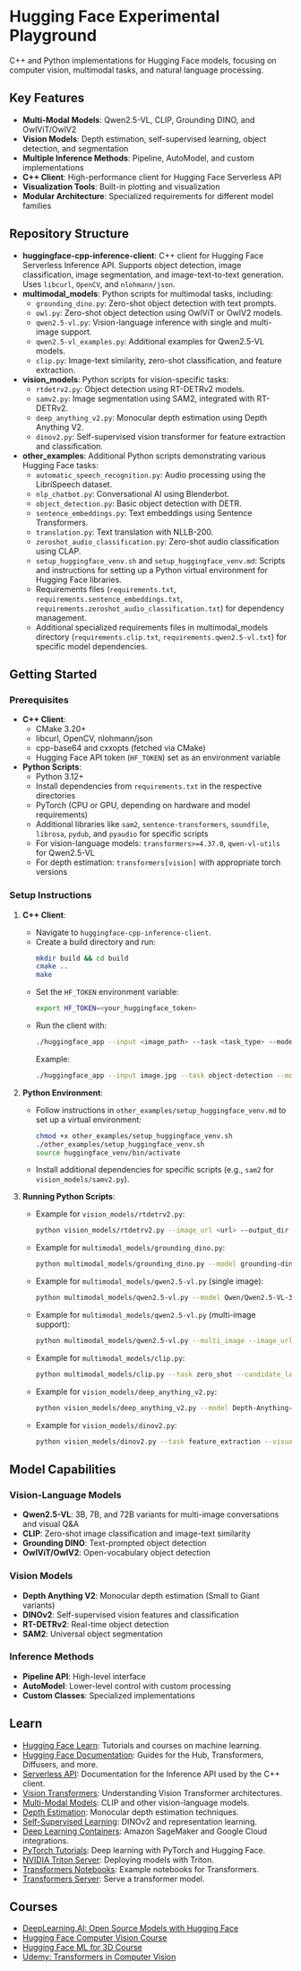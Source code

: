 # Hugging Face Experimental Playground

C++ and Python implementations for Hugging Face models, focusing on computer vision, multimodal tasks, and natural language processing.

## Key Features

- **Multi-Modal Models**: Qwen2.5-VL, CLIP, Grounding DINO, and OwlViT/OwlV2
- **Vision Models**: Depth estimation, self-supervised learning, object detection, and segmentation
- **Multiple Inference Methods**: Pipeline, AutoModel, and custom implementations
- **C++ Client**: High-performance client for Hugging Face Serverless API
- **Visualization Tools**: Built-in plotting and visualization
- **Modular Architecture**: Specialized requirements for different model families

## Repository Structure

- **huggingface-cpp-inference-client**: C++ client for Hugging Face Serverless Inference API. Supports object detection, image classification, image segmentation, and image-text-to-text generation. Uses `libcurl`, `OpenCV`, and `nlohmann/json`.
- **multimodal_models**: Python scripts for multimodal tasks, including:
  - `grounding_dino.py`: Zero-shot object detection with text prompts.
  - `owl.py`: Zero-shot object detection using OwlViT or OwlV2 models.
  - `qwen2.5-vl.py`: Vision-language inference with single and multi-image support.
  - `qwen2.5-vl_examples.py`: Additional examples for Qwen2.5-VL models.
  - `clip.py`: Image-text similarity, zero-shot classification, and feature extraction.
- **vision_models**: Python scripts for vision-specific tasks:
  - `rtdetrv2.py`: Object detection using RT-DETRv2 models.
  - `samv2.py`: Image segmentation using SAM2, integrated with RT-DETRv2.
  - `deep_anything_v2.py`: Monocular depth estimation using Depth Anything V2.
  - `dinov2.py`: Self-supervised vision transformer for feature extraction and classification.
- **other_examples**: Additional Python scripts demonstrating various Hugging Face tasks:
  - `automatic_speech_recognition.py`: Audio processing using the LibriSpeech dataset.
  - `nlp_chatbot.py`: Conversational AI using Blenderbot.
  - `object_detection.py`: Basic object detection with DETR.
  - `sentence_embeddings.py`: Text embeddings using Sentence Transformers.
  - `translation.py`: Text translation with NLLB-200.
  - `zeroshot_audio_classification.py`: Zero-shot audio classification using CLAP.
  - `setup_huggingface_venv.sh` and `setup_huggingface_venv.md`: Scripts and instructions for setting up a Python virtual environment for Hugging Face libraries.
  - Requirements files (`requirements.txt`, `requirements.sentence_embeddings.txt`, `requirements.zeroshot_audio_classification.txt`) for dependency management.
  - Additional specialized requirements files in multimodal_models directory (`requirements.clip.txt`, `requirements.qwen2.5-vl.txt`) for specific model dependencies.

## Getting Started

### Prerequisites
- **C++ Client**:
  - CMake 3.20+
  - libcurl, OpenCV, nlohmann/json
  - cpp-base64 and cxxopts (fetched via CMake)
  - Hugging Face API token (`HF_TOKEN`) set as an environment variable
- **Python Scripts**:
  - Python 3.12+
  - Install dependencies from `requirements.txt` in the respective directories
  - PyTorch (CPU or GPU, depending on hardware and model requirements)
  - Additional libraries like `sam2`, `sentence-transformers`, `soundfile`, `librosa`, `pydub`, and `pyaudio` for specific scripts
  - For vision-language models: `transformers>=4.37.0`, `qwen-vl-utils` for Qwen2.5-VL
  - For depth estimation: `transformers[vision]` with appropriate torch versions

### Setup Instructions
1. **C++ Client**:
   - Navigate to `huggingface-cpp-inference-client`.
   - Create a build directory and run:
     ```bash
     mkdir build && cd build
     cmake ..
     make
     ```
   - Set the `HF_TOKEN` environment variable:
     ```bash
     export HF_TOKEN=<your_huggingface_token>
     ```
   - Run the client with:
     ```bash
     ./huggingface_app --input <image_path> --task <task_type> --model <model_url>
     ```
     Example:
     ```bash
     ./huggingface_app --input image.jpg --task object-detection --model https://api-inference.huggingface.co/models/facebook/detr-resnet-50
     ```

2. **Python Environment**:
   - Follow instructions in `other_examples/setup_huggingface_venv.md` to set up a virtual environment:
     ```bash
     chmod +x other_examples/setup_huggingface_venv.sh
     ./other_examples/setup_huggingface_venv.sh
     source huggingface_venv/bin/activate
     ```
   - Install additional dependencies for specific scripts (e.g., `sam2` for `vision_models/samv2.py`).

3. **Running Python Scripts**:
   - Example for `vision_models/rtdetrv2.py`:
     ```bash
     python vision_models/rtdetrv2.py --image_url <url> --output_dir output
     ```
   - Example for `multimodal_models/grounding_dino.py`:
     ```bash
     python multimodal_models/grounding_dino.py --model grounding-dino-base --text_labels "cat" "dog"
     ```
   - Example for `multimodal_models/qwen2.5-vl.py` (single image):
     ```bash
     python multimodal_models/qwen2.5-vl.py --model Qwen/Qwen2.5-VL-3B-Instruct --prompt "Describe this image in detail"
     ```
   - Example for `multimodal_models/qwen2.5-vl.py` (multi-image support):
     ```bash
     python multimodal_models/qwen2.5-vl.py --multi_image --image_urls "url1.jpg" "url2.jpg" --prompt "Compare these images"
     ```
   - Example for `multimodal_models/clip.py`:
     ```bash
     python multimodal_models/clip.py --task zero_shot --candidate_labels "cat" "dog" "bird"
     ```
   - Example for `vision_models/deep_anything_v2.py`:
     ```bash
     python vision_models/deep_anything_v2.py --model Depth-Anything-V2-Base-hf --visualize
     ```
   - Example for `vision_models/dinov2.py`:
     ```bash
     python vision_models/dinov2.py --task feature_extraction --visualize_features
     ```

## Model Capabilities

### Vision-Language Models
- **Qwen2.5-VL**: 3B, 7B, and 72B variants for multi-image conversations and visual Q&A
- **CLIP**: Zero-shot image classification and image-text similarity
- **Grounding DINO**: Text-prompted object detection
- **OwlViT/OwlV2**: Open-vocabulary object detection

### Vision Models  
- **Depth Anything V2**: Monocular depth estimation (Small to Giant variants)
- **DINOv2**: Self-supervised vision features and classification
- **RT-DETRv2**: Real-time object detection
- **SAM2**: Universal object segmentation

### Inference Methods
- **Pipeline API**: High-level interface
- **AutoModel**: Lower-level control with custom processing
- **Custom Classes**: Specialized implementations

## Learn
- [Hugging Face Learn](https://huggingface.co/learn): Tutorials and courses on machine learning.
- [Hugging Face Documentation](https://huggingface.co/docs): Guides for the Hub, Transformers, Diffusers, and more.
- [Serverless API](https://huggingface.co/docs/api-inference/index): Documentation for the Inference API used by the C++ client.
- [Vision Transformers](https://huggingface.co/docs/transformers/model_doc/vit): Understanding Vision Transformer architectures.
- [Multi-Modal Models](https://huggingface.co/docs/transformers/model_doc/clip): CLIP and other vision-language models.
- [Depth Estimation](https://huggingface.co/docs/transformers/model_doc/depth_anything_v2): Monocular depth estimation techniques.
- [Self-Supervised Learning](https://huggingface.co/docs/transformers/model_doc/dinov2): DINOv2 and representation learning.
- [Deep Learning Containers](https://huggingface.co/docs/sagemaker/index#deep-learning-containers): Amazon SageMaker and Google Cloud integrations.
- [PyTorch Tutorials](https://github.com/philschmid/deep-learning-pytorch-huggingface): Deep learning with PyTorch and Hugging Face.
- [NVIDIA Triton Server](https://github.com/triton-inference-server/tutorials/tree/main/HuggingFace): Deploying models with Triton.
- [Transformers Notebooks](https://github.com/qubvel/transformers-notebooks/tree/main/notebooks): Example notebooks for Transformers.
- [Transformers Server](https://huggingface.co/docs/transformers/main/serving): Serve a transformer model. 

## Courses
- [DeepLearning.AI: Open Source Models with Hugging Face](https://www.deeplearning.ai/short-courses/open-source-models-hugging-face/)
- [Hugging Face Computer Vision Course](https://huggingface.co/learn/computer-vision-course/unit0/welcome/welcome)
- [Hugging Face ML for 3D Course](https://huggingface.co/learn/ml-for-3d-course/unit0/introduction)
- [Udemy: Transformers in Computer Vision](https://www.udemy.com/course/transformers-in-computer-vision-english-version)


